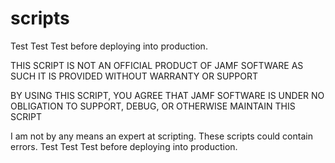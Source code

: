 # scripts

Test Test Test before deploying into production.

THIS SCRIPT IS NOT AN OFFICIAL PRODUCT OF JAMF SOFTWARE
AS SUCH IT IS PROVIDED WITHOUT WARRANTY OR SUPPORT

BY USING THIS SCRIPT, YOU AGREE THAT JAMF SOFTWARE 
IS UNDER NO OBLIGATION TO SUPPORT, DEBUG, OR OTHERWISE 
MAINTAIN THIS SCRIPT 

I am not by any means an expert at scripting. These scripts could contain errors. Test Test Test before deploying into production.
